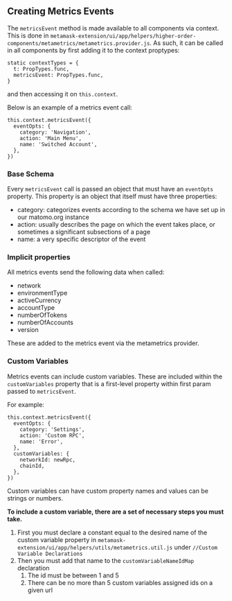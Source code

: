 ## Creating Metrics Events

The `metricsEvent` method is made available to all components via context. This is done in `metamask-extension/ui/app/helpers/higher-order-components/metametrics/metametrics.provider.js`. As such, it can be called in all components by first adding it to the context proptypes:

```
static contextTypes = {
  t: PropTypes.func,
  metricsEvent: PropTypes.func,
}
```

and then accessing it on `this.context`.

Below is an example of a metrics event call:

```
this.context.metricsEvent({
  eventOpts: {
    category: 'Navigation',
    action: 'Main Menu',
    name: 'Switched Account',
  },
})
```

### Base Schema

Every `metricsEvent` call is passed an object that must have an `eventOpts` property. This property is an object that itself must have three properties:
- category: categorizes events according to the schema we have set up in our matomo.org instance
- action: usually describes the page on which the event takes place, or sometimes a significant subsections of a page
- name: a very specific descriptor of the event

### Implicit properties

All metrics events send the following data when called:
- network
- environmentType
- activeCurrency
- accountType
- numberOfTokens
- numberOfAccounts
- version

These are added to the metrics event via the metametrics provider.

### Custom Variables

Metrics events can include custom variables. These are included within the `customVariables` property that is a first-level property within first param passed to `metricsEvent`.

For example:
```
this.context.metricsEvent({
  eventOpts: {
    category: 'Settings',
    action: 'Custom RPC',
    name: 'Error',
  },
  customVariables: {
    networkId: newRpc,
    chainId,
  },
})
```

Custom variables can have custom property names and values can be strings or numbers.

**To include a custom variable, there are a set of necessary steps you must take.**

1. First you must declare a constant equal to the desired name of the custom variable property in `metamask-extension/ui/app/helpers/utils/metametrics.util.js` under `//Custom Variable Declarations`
1. Then you must add that name to the `customVariableNameIdMap` declaration
    1. The id must be between 1 and 5
    1. There can be no more than 5 custom variables assigned ids on a given url
